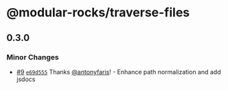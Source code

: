 # @modular-rocks/traverse-files

## 0.3.0

### Minor Changes

- [#9](https://github.com/modular-rocks/slimfast-turbo/pull/9) [`e69d555`](https://github.com/modular-rocks/slimfast-turbo/commit/e69d55551e0e459ec3917dd0bf28ed4f390b7c46) Thanks [@antonyfaris](https://github.com/antonyfaris)! - Enhance path normalization and add jsdocs
